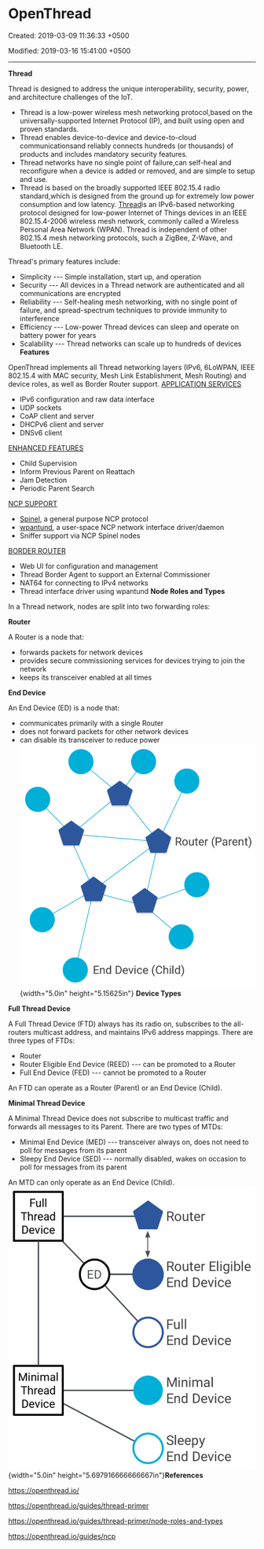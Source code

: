 # OpenThread

Created: 2019-03-09 11:36:33 +0500

Modified: 2019-03-16 15:41:00 +0500

---

**Thread**

Thread is designed to address the unique interoperability, security, power, and architecture challenges of the IoT.
-   Thread is a low-power wireless mesh networking protocol,based on the universally-supported Internet Protocol (IP), and built using open and proven standards.
-   Thread enables device-to-device and device-to-cloud communicationsand reliably connects hundreds (or thousands) of products and includes mandatory security features.
-   Thread networks have no single point of failure,can self-heal and reconfigure when a device is added or removed, and are simple to setup and use.
-   Thread is based on the broadly supported IEEE 802.15.4 radio standard,which is designed from the ground up for extremely low power consumption and low latency.
[Thread](http://threadgroup.org/)is an IPv6-based networking protocol designed for low-power Internet of Things devices in an IEEE 802.15.4-2006 wireless mesh network, commonly called a Wireless Personal Area Network (WPAN). Thread is independent of other 802.15.4 mesh networking protocols, such a ZigBee, Z-Wave, and Bluetooth LE.

Thread's primary features include:
-   Simplicity --- Simple installation, start up, and operation
-   Security --- All devices in a Thread network are authenticated and all communications are encrypted
-   Reliability --- Self-healing mesh networking, with no single point of failure, and spread-spectrum techniques to provide immunity to interference
-   Efficiency --- Low-power Thread devices can sleep and operate on battery power for years
-   Scalability --- Thread networks can scale up to hundreds of devices
**Features**

OpenThread implements all Thread networking layers (IPv6, 6LoWPAN, IEEE 802.15.4 with MAC security, Mesh Link Establishment, Mesh Routing) and device roles, as well as Border Router support.
[APPLICATION SERVICES](https://openthread.io/reference/)
-   IPv6 configuration and raw data interface
-   UDP sockets
-   CoAP client and server
-   DHCPv6 client and server
-   DNSv6 client

[ENHANCED FEATURES](https://openthread.io/guides/build)
-   Child Supervision
-   Inform Previous Parent on Reattach
-   Jam Detection
-   Periodic Parent Search

[NCP SUPPORT](https://openthread.io/guides/ncp/)
-   [Spinel](https://github.com/openthread/openthread/tree/master/src/ncp), a general purpose NCP protocol
-   [wpantund](https://github.com/openthread/wpantund), a user-space NCP network interface driver/daemon
-   Sniffer support via NCP Spinel nodes

[BORDER ROUTER](https://openthread.io/guides/border-router)
-   Web UI for configuration and management
-   Thread Border Agent to support an External Commissioner
-   NAT64 for connecting to IPv4 networks
-   Thread interface driver using wpantund
**Node Roles and Types**

In a Thread network, nodes are split into two forwarding roles:

**Router**

A Router is a node that:
-   forwards packets for network devices
-   provides secure commissioning services for devices trying to join the network
-   keeps its transceiver enabled at all times

**End Device**

An End Device (ED) is a node that:
-   communicates primarily with a single Router
-   does not forward packets for other network devices
-   can disable its transceiver to reduce power
![OT Node Roles](media/OpenThread-image1.png){width="5.0in" height="5.15625in"}
**Device Types**

**Full Thread Device**

A Full Thread Device (FTD) always has its radio on, subscribes to the all-routers multicast address, and maintains IPv6 address mappings. There are three types of FTDs:
-   Router
-   Router Eligible End Device (REED) --- can be promoted to a Router
-   Full End Device (FED) --- cannot be promoted to a Router

An FTD can operate as a Router (Parent) or an End Device (Child).

**Minimal Thread Device**

A Minimal Thread Device does not subscribe to multicast traffic and forwards all messages to its Parent. There are two types of MTDs:
-   Minimal End Device (MED) --- transceiver always on, does not need to poll for messages from its parent
-   Sleepy End Device (SED) --- normally disabled, wakes on occasion to poll for messages from its parent

An MTD can only operate as an End Device (Child).
![OT Device Taxonomy](media/OpenThread-image2.png){width="5.0in" height="5.697916666666667in"}**References**

<https://openthread.io/>

<https://openthread.io/guides/thread-primer>

<https://openthread.io/guides/thread-primer/node-roles-and-types>

<https://openthread.io/guides/ncp>